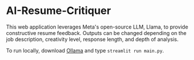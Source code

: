 # AI-Resume-Critiquer

This web application leverages Meta's open-source LLM, Llama, to provide constructive resume feedback. Outputs can be changed depending on the job description, creativity level, response length, and depth of analysis.

To run locally, download [Ollama](https://huggingface.co/docs/transformers/en/model_doc/llama) and type `streamlit run main.py`.